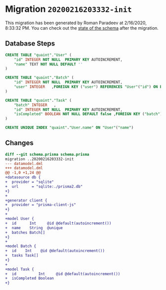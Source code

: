 # Migration `20200216203332-init`

This migration has been generated by Roman Paradeev at 2/16/2020, 8:33:32 PM.
You can check out the [state of the schema](./schema.prisma) after the migration.

## Database Steps

```sql
CREATE TABLE "quaint"."User" (
    "id" INTEGER NOT NULL  PRIMARY KEY AUTOINCREMENT,
    "name" TEXT NOT NULL DEFAULT '' 
) 

CREATE TABLE "quaint"."Batch" (
    "id" INTEGER NOT NULL  PRIMARY KEY AUTOINCREMENT,
    "user" INTEGER   ,FOREIGN KEY ("user") REFERENCES "User"("id") ON DELETE SET NULL
) 

CREATE TABLE "quaint"."Task" (
    "batch" INTEGER   ,
    "id" INTEGER NOT NULL  PRIMARY KEY AUTOINCREMENT,
    "isCompleted" BOOLEAN NOT NULL DEFAULT false ,FOREIGN KEY ("batch") REFERENCES "Batch"("id") ON DELETE SET NULL
) 

CREATE UNIQUE INDEX "quaint"."User.name" ON "User"("name")
```

## Changes

```diff
diff --git schema.prisma schema.prisma
migration ..20200216203332-init
--- datamodel.dml
+++ datamodel.dml
@@ -1,0 +1,24 @@
+datasource db {
+  provider = "sqlite"
+  url      = "sqlite:./prisma2.db"
+}
+
+generator client {
+  provider = "prisma-client-js"
+}
+
+model User {
+  id      Int     @id @default(autoincrement())
+  name    String  @unique
+  batches Batch[]
+}
+
+model Batch {
+  id    Int    @id @default(autoincrement())
+  tasks Task[]
+}
+
+model Task {
+  id          Int     @id @default(autoincrement())
+  isCompleted Boolean
+}
```


